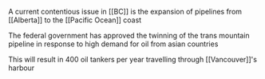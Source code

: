 A current contentious issue in [[BC]] is the expansion of pipelines from [[Alberta]] to the [[Pacific Ocean]] coast

The federal government has approved the twinning of the trans mountain pipeline in response to high demand for oil from asian countries

This will result in 400 oil tankers per year travelling through [[Vancouver]]'s harbour

